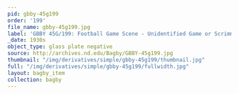```yaml
---
pid: gbby-45g199
order: '199'
file_name: gbby-45g199.jpg
label: 'GBBY 45G/199: Football Game Scene - Unidentified Game or Scrimmage - c1930s'
_date: 1930s
object_type: glass plate negative
source: http://archives.nd.edu/Bagby/GBBY-45g199.jpg
thumbnail: "/img/derivatives/simple/gbby-45g199/thumbnail.jpg"
full: "/img/derivatives/simple/gbby-45g199/fullwidth.jpg"
layout: bagby_item
collection: bagby
---
```

